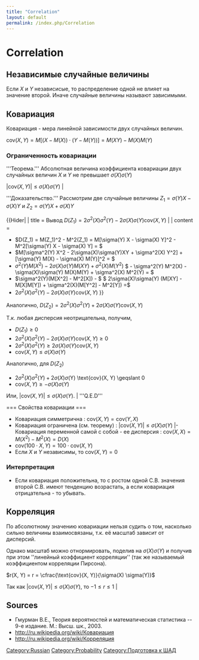 ```yaml
---
title: "Correlation"
layout: default
permalink: /index.php/Correlation
---
```


# Correlation

## Независимые случайные величины
Если $X$ и $Y$ независисые, то распределение одной не влияет на значение второй. Иначе случайные величины называют зависимыми.


## Ковариация
Ковариация - мера линейной зависимости двух случайных величин. 

$\text{cov}(X, Y) = M[(X - M(X)) \cdot (Y - M(Y))] = M(XY) - M(X)M(Y)$


### Ограниченность ковариации
'''Теорема.'''
Абсолютная величина коэффициента ковариации двух случайных величин $X$ и $Y$ не превышает $\sigma(X) \sigma(Y)$

$| \text{cov}(X, Y)| \leqslant \sigma(X) \sigma(Y)$ |

'''Доказательство.''' Рассмотрим две случайные величины $Z_1 = \sigma(Y) X - \sigma(X) Y$ и $Z_2 = \sigma(Y) X + \sigma(X) Y$


{{Hider|  |  title = Вывод $D(Z_1) = 2\sigma^2(X)\sigma^2(Y) - 2\sigma(X)\sigma(Y) \text{cov}(X, Y)$ |  |  content =
- $D(Z_1) = M(Z_1)^2 - M^2(Z_1) = M[\sigma(Y) X - \sigma(X) Y]^2 - M^2[\sigma(Y) X - \sigma(X) Y] = $
- $M[\sigma^2(Y) X^2 - 2\sigma(X)\sigma(Y)XY + \sigma^2(X) Y^2] + [\sigma(Y) M(X) - \sigma(X) M(Y)]^2 = $
- $\sigma^2(Y) M(X^2) - 2\sigma(X)\sigma(Y) M(XY) + \sigma^2(X) M(Y^2)$ $ - \sigma^2(Y) M^2(X) - \sigma(X)\sigma(Y) M(X)M(Y) + \sigma^2(X) M^2(Y) = $ 
- $\sigma^2(Y)(M[X^2] - M^2[X]) - $ $ 2\sigma(X)\sigma(Y) (M[XY] - M[X]M[Y]) + \sigma^2(X)(M[Y^2] - M^2[Y]) =$ 
- $2\sigma^2(X)\sigma^2(Y) - 2\sigma(X)\sigma(Y) \text{cov}(X, Y)$
}}


Аналогично, $D(Z_2) = 2\sigma^2(X)\sigma^2(Y) + 2\sigma(X)\sigma(Y) \text{cov}(X, Y)$


Т.к. любая дисперсия неотрицательна, получим,
- $D(Z_1) \geqslant 0$
- $2\sigma^2(X)\sigma^2(Y) - 2\sigma(X)\sigma(Y) \text{cov}(X, Y) \geqslant 0$
- $2\sigma^2(X)\sigma^2(Y) \geqslant 2\sigma(X)\sigma(Y) \text{cov}(X, Y)$
- $\text{cov}(X, Y) \leqslant \sigma(X)\sigma(Y)$

Аналогично, для $D(Z_2)$
- $2\sigma^2(X)\sigma^2(Y) + 2\sigma(X)\sigma($Y) \text{cov}(X, Y) \geqslant 0
- $\text{cov}(X, Y)  \geqslant -\sigma(X)\sigma(Y)$

Или, $| \text{cov}(X, Y)| \leqslant \sigma(X)\sigma(Y)$. |
'''Q.E.D'''


=== Свойства ковариации === 
- Ковариация симметрична
: $\text{cov}(X, Y) = \text{cov}(Y, X)$
- Ковариация ограничена (см. теорему)
: $| \text{cov}(X, Y)| \leqslant \sigma(X)\sigma(Y)$ |- Ковариация переменной самой с собой - ее дисперсия
: $\text{cov}(X, X) = M(X^2) - M^2(X) = D(X)$
- $\text{cov}(100 \cdot X, Y) = 100 \cdot \text{cov}(X, Y)$
- Если $X$ и $Y$ независимы, то $\text{cov}(X, Y) = 0$


### Интерпретация
- Если ковариация положительна, то с ростом одной С.В. значения второй С.В. имеют тенденцию возрастать, а если ковариация отрицательна - то убывать.


## Корреляция
По абсолютному значению ковариации нельзя судить о том, насколько сильно величины взаимосвязаны, т.к. её масштаб зависит от дисперсий. 

Однако масштаб можно отнормировать, поделив на $\sigma(X) \sigma(Y)$ и получив при этом ''линейный коэффициент корреляции'' (так же называемый коэффициентом корреляции Пирсона).

$r(X, Y) = r = \cfrac{\text{cov}(X, Y)}{\sigma(X) \sigma(Y)}$


Так как $| \text{cov}(X, Y)| \leqslant \sigma(X)\sigma(Y)$, то $-1 \leqslant r \leqslant 1$ |

## Sources
- Гмурман В.Е., Теория вероятностей и математическая статистика -- 9-е издание. М.: Высш. шк., 2003.
- http://ru.wikipedia.org/wiki/Ковариация
- http://ru.wikipedia.org/wiki/Корреляция

[Category:Russian](Category_Russian)
[Category:Probability](Category_Probability)
[Category:Подготовка к ШАД](Category_Подготовка_к_ШАД)